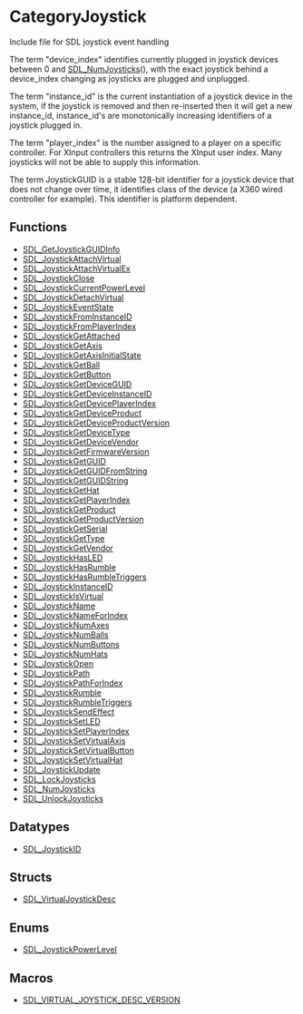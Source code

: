 # CategoryJoystick

Include file for SDL joystick event handling

The term "device_index" identifies currently plugged in joystick devices
between 0 and [SDL_NumJoysticks](SDL_NumJoysticks)(), with the exact
joystick behind a device_index changing as joysticks are plugged and
unplugged.

The term "instance_id" is the current instantiation of a joystick device in
the system, if the joystick is removed and then re-inserted then it will
get a new instance_id, instance_id's are monotonically increasing
identifiers of a joystick plugged in.

The term "player_index" is the number assigned to a player on a specific
controller. For XInput controllers this returns the XInput user index. Many
joysticks will not be able to supply this information.

The term JoystickGUID is a stable 128-bit identifier for a joystick device
that does not change over time, it identifies class of the device (a X360
wired controller for example). This identifier is platform dependent.

<!-- END CATEGORY DOCUMENTATION -->

## Functions

<!-- DO NOT HAND-EDIT CATEGORY LISTS, THEY ARE AUTOGENERATED AND WILL BE OVERWRITTEN, BASED ON TAGS IN INDIVIDUAL PAGE FOOTERS. EDIT THOSE INSTEAD. -->
<!-- BEGIN CATEGORY LIST: CategoryJoystick, CategoryAPIFunction -->
- [SDL_GetJoystickGUIDInfo](SDL_GetJoystickGUIDInfo)
- [SDL_JoystickAttachVirtual](SDL_JoystickAttachVirtual)
- [SDL_JoystickAttachVirtualEx](SDL_JoystickAttachVirtualEx)
- [SDL_JoystickClose](SDL_JoystickClose)
- [SDL_JoystickCurrentPowerLevel](SDL_JoystickCurrentPowerLevel)
- [SDL_JoystickDetachVirtual](SDL_JoystickDetachVirtual)
- [SDL_JoystickEventState](SDL_JoystickEventState)
- [SDL_JoystickFromInstanceID](SDL_JoystickFromInstanceID)
- [SDL_JoystickFromPlayerIndex](SDL_JoystickFromPlayerIndex)
- [SDL_JoystickGetAttached](SDL_JoystickGetAttached)
- [SDL_JoystickGetAxis](SDL_JoystickGetAxis)
- [SDL_JoystickGetAxisInitialState](SDL_JoystickGetAxisInitialState)
- [SDL_JoystickGetBall](SDL_JoystickGetBall)
- [SDL_JoystickGetButton](SDL_JoystickGetButton)
- [SDL_JoystickGetDeviceGUID](SDL_JoystickGetDeviceGUID)
- [SDL_JoystickGetDeviceInstanceID](SDL_JoystickGetDeviceInstanceID)
- [SDL_JoystickGetDevicePlayerIndex](SDL_JoystickGetDevicePlayerIndex)
- [SDL_JoystickGetDeviceProduct](SDL_JoystickGetDeviceProduct)
- [SDL_JoystickGetDeviceProductVersion](SDL_JoystickGetDeviceProductVersion)
- [SDL_JoystickGetDeviceType](SDL_JoystickGetDeviceType)
- [SDL_JoystickGetDeviceVendor](SDL_JoystickGetDeviceVendor)
- [SDL_JoystickGetFirmwareVersion](SDL_JoystickGetFirmwareVersion)
- [SDL_JoystickGetGUID](SDL_JoystickGetGUID)
- [SDL_JoystickGetGUIDFromString](SDL_JoystickGetGUIDFromString)
- [SDL_JoystickGetGUIDString](SDL_JoystickGetGUIDString)
- [SDL_JoystickGetHat](SDL_JoystickGetHat)
- [SDL_JoystickGetPlayerIndex](SDL_JoystickGetPlayerIndex)
- [SDL_JoystickGetProduct](SDL_JoystickGetProduct)
- [SDL_JoystickGetProductVersion](SDL_JoystickGetProductVersion)
- [SDL_JoystickGetSerial](SDL_JoystickGetSerial)
- [SDL_JoystickGetType](SDL_JoystickGetType)
- [SDL_JoystickGetVendor](SDL_JoystickGetVendor)
- [SDL_JoystickHasLED](SDL_JoystickHasLED)
- [SDL_JoystickHasRumble](SDL_JoystickHasRumble)
- [SDL_JoystickHasRumbleTriggers](SDL_JoystickHasRumbleTriggers)
- [SDL_JoystickInstanceID](SDL_JoystickInstanceID)
- [SDL_JoystickIsVirtual](SDL_JoystickIsVirtual)
- [SDL_JoystickName](SDL_JoystickName)
- [SDL_JoystickNameForIndex](SDL_JoystickNameForIndex)
- [SDL_JoystickNumAxes](SDL_JoystickNumAxes)
- [SDL_JoystickNumBalls](SDL_JoystickNumBalls)
- [SDL_JoystickNumButtons](SDL_JoystickNumButtons)
- [SDL_JoystickNumHats](SDL_JoystickNumHats)
- [SDL_JoystickOpen](SDL_JoystickOpen)
- [SDL_JoystickPath](SDL_JoystickPath)
- [SDL_JoystickPathForIndex](SDL_JoystickPathForIndex)
- [SDL_JoystickRumble](SDL_JoystickRumble)
- [SDL_JoystickRumbleTriggers](SDL_JoystickRumbleTriggers)
- [SDL_JoystickSendEffect](SDL_JoystickSendEffect)
- [SDL_JoystickSetLED](SDL_JoystickSetLED)
- [SDL_JoystickSetPlayerIndex](SDL_JoystickSetPlayerIndex)
- [SDL_JoystickSetVirtualAxis](SDL_JoystickSetVirtualAxis)
- [SDL_JoystickSetVirtualButton](SDL_JoystickSetVirtualButton)
- [SDL_JoystickSetVirtualHat](SDL_JoystickSetVirtualHat)
- [SDL_JoystickUpdate](SDL_JoystickUpdate)
- [SDL_LockJoysticks](SDL_LockJoysticks)
- [SDL_NumJoysticks](SDL_NumJoysticks)
- [SDL_UnlockJoysticks](SDL_UnlockJoysticks)
<!-- END CATEGORY LIST -->

## Datatypes

<!-- DO NOT HAND-EDIT CATEGORY LISTS, THEY ARE AUTOGENERATED AND WILL BE OVERWRITTEN, BASED ON TAGS IN INDIVIDUAL PAGE FOOTERS. EDIT THOSE INSTEAD. -->
<!-- BEGIN CATEGORY LIST: CategoryJoystick, CategoryAPIDatatype -->
- [SDL_JoystickID](SDL_JoystickID)
<!-- END CATEGORY LIST -->

## Structs

<!-- DO NOT HAND-EDIT CATEGORY LISTS, THEY ARE AUTOGENERATED AND WILL BE OVERWRITTEN, BASED ON TAGS IN INDIVIDUAL PAGE FOOTERS. EDIT THOSE INSTEAD. -->
<!-- BEGIN CATEGORY LIST: CategoryJoystick, CategoryAPIStruct -->
- [SDL_VirtualJoystickDesc](SDL_VirtualJoystickDesc)
<!-- END CATEGORY LIST -->

## Enums

<!-- DO NOT HAND-EDIT CATEGORY LISTS, THEY ARE AUTOGENERATED AND WILL BE OVERWRITTEN, BASED ON TAGS IN INDIVIDUAL PAGE FOOTERS. EDIT THOSE INSTEAD. -->
<!-- BEGIN CATEGORY LIST: CategoryJoystick, CategoryAPIEnum -->
- [SDL_JoystickPowerLevel](SDL_JoystickPowerLevel)
<!-- END CATEGORY LIST -->

## Macros

<!-- DO NOT HAND-EDIT CATEGORY LISTS, THEY ARE AUTOGENERATED AND WILL BE OVERWRITTEN, BASED ON TAGS IN INDIVIDUAL PAGE FOOTERS. EDIT THOSE INSTEAD. -->
<!-- BEGIN CATEGORY LIST: CategoryJoystick, CategoryAPIMacro -->
- [SDL_VIRTUAL_JOYSTICK_DESC_VERSION](SDL_VIRTUAL_JOYSTICK_DESC_VERSION)
<!-- END CATEGORY LIST -->

